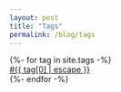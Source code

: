 ```yaml
---
layout: post
title: "Tags"
permalink: /blog/tags
---
```


<div class="post-tags all-tags">
    {%- for tag in site.tags -%}
    <div><a href="/blog/tags/{{ tag[0] | slugify }}">#{{ tag[0] | escape }}</a></div>
    {%- endfor -%}
</div>